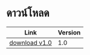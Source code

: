 # ดาวน์โหลด
| Link                                                                                                          | Version |
|---------------------------------------------------------------------------------------------------------------|---------|
| [download v1.0](https://github.com/jaytrairat/android-current-time/raw/master/download/CurrentTime_V_1_0.apk) | 1.0     |